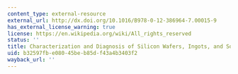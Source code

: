 ```yaml
---
content_type: external-resource
external_url: http://dx.doi.org/10.1016/B978-0-12-386964-7.00015-9
has_external_license_warning: true
license: https://en.wikipedia.org/wiki/All_rights_reserved
status: ''
title: Characterization and Diagnosis of Silicon Wafers, Ingots, and Solar Cells
uid: b32597fb-e080-45be-b85d-f43a4b3403f2
wayback_url: ''
---
```

